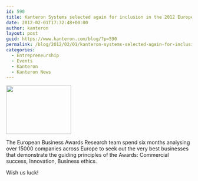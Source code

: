 ```yaml
---
id: 590
title: Kanteron Systems selected again for inclusion in the 2012 European Business Awards
date: 2012-02-01T17:32:48+00:00
author: kanteron
layout: post
guid: https://www.kanteron.com/blog/?p=590
permalink: /blog/2012/02/01/kanteron-systems-selected-again-for-inclusion-in-the-2012-european-business-awards/
categories:
  - Entrepreneurship
  - Events
  - Kanteron
  - Kanteron News
---
```

<img class="aligncenter" title="EBA logo" src="https://encrypted-tbn3.google.com/images?q=tbn:ANd9GcSKDkjSa8s465Fn1GAXvBD0e7uiXHQlxikvIA2sftHxxN7syCwCjg" alt="" width="176" height="132" />

The European Business Awards Research team spend six months analysing over 15000 companies across Europe to seek out the very best businesses that demonstrate the guiding principles of the Awards: Commercial success, Innovation, Business ethics.

Wish us luck!